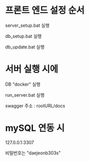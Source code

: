 # 프론트 엔드 설정 순서

server_setup.bat 실행

db_setup.bat 실행

db_update.bat 실행

# 서버 실행 시에

DB "docker" 실행

run_server.bat 실행

swagger 주소 : rootURL/docs

# mySQL 연동 시

127.0.0.1:3307

비밀번호는 "daejeonb303s"
